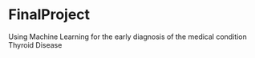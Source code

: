 # FinalProject
 Using Machine Learning for the early diagnosis of the medical condition Thyroid Disease
